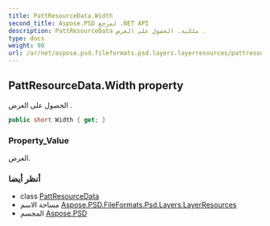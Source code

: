```yaml
---
title: PattResourceData.Width
second_title: Aspose.PSD لمرجع .NET API
description: PattResourceData ملكية. الحصول على العرض .
type: docs
weight: 90
url: /ar/net/aspose.psd.fileformats.psd.layers.layerresources/pattresourcedata/width/
---
```

## PattResourceData.Width property

الحصول على العرض .

```csharp
public short Width { get; }
```

### Property_Value

العرض.

### أنظر أيضا

* class [PattResourceData](../)
* مساحة الاسم [Aspose.PSD.FileFormats.Psd.Layers.LayerResources](../../pattresourcedata/)
* المجسم [Aspose.PSD](../../../)


